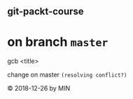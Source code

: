 ## git-packt-course
# on branch `master`
gcb &lt;title&gt; 

change on master <code>(resolving conflict?)</code>

&copy; 2018-12-26 by MIN